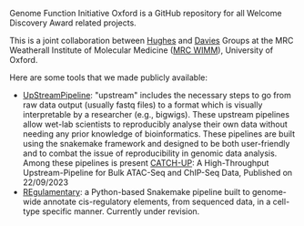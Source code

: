 Genome Function Initiative Oxford is a GitHub repository for all Welcome Discovery Award related projects.

This is a joint collaboration between [Hughes](https://www.rdm.ox.ac.uk/about/our-divisions/nuffield-division-of-clinical-laboratory-sciences/nuffield-division-of-clinical-laboratory-sciences-research/hughes-group) and [Davies](https://www.imm.ox.ac.uk/research/research-groups/davies-group-genome-function-and-advanced-cellular-therapy-development) Groups at the MRC Weatherall Institute of Molecular Medicine ([MRC WIMM](https://www.imm.ox.ac.uk/)), University of Oxford.

Here are some tools that we made publicly available:
+ [UpStreamPipeline](https://github.com/Genome-Function-Initiative-Oxford/UpStreamPipeline): "upstream" includes the necessary steps to go from raw data output (usually fastq files) to a format which is visually interpretable by a researcher (e.g., bigwigs). These upstream pipelines allow wet-lab scientists to reproducibly analyse their own data without needing any prior knowledge of bioinformatics. These pipelines are built using the snakemake framework and designed to be both user-friendly and to combat the issue of reproducibility in genomic data analysis. Among these pipelines is present [CATCH-UP](https://dx.doi.org/10.3791/65633): A High-Throughput Upstream-Pipeline for Bulk ATAC-Seq and ChIP-Seq Data, Published on 22/09/2023
+ [REgulamentary](https://github.com/Genome-Function-Initiative-Oxford/REgulamentary): a Python-based Snakemake pipeline built to genome-wide annotate cis-regulatory elements, from sequenced data, in a cell-type specific manner. Currently under revision.

<!--

## Hi there 👋


**Here are some ideas to get you started:**

🙋‍♀️ A short introduction - what is your organization all about?
🌈 Contribution guidelines - how can the community get involved?
👩‍💻 Useful resources - where can the community find your docs? Is there anything else the community should know?
🍿 Fun facts - what does your team eat for breakfast?
🧙 Remember, you can do mighty things with the power of [Markdown](https://docs.github.com/github/writing-on-github/getting-started-with-writing-and-formatting-on-github/basic-writing-and-formatting-syntax)
-->
